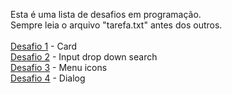 Esta é uma lista de desafios em programação.
<Br>
Sempre leia o arquivo "tarefa.txt" antes dos outros.
<br><br>
<a href='https://hatatori.github.io/desafios/1/example'>Desafio 1</a> - Card
<br>
<a href='https://hatatori.github.io/desafios/2/example'>Desafio 2</a> - Input drop down search
<br>
<a href='https://hatatori.github.io/desafios/3/example'>Desafio 3</a> - Menu icons
<br>
<a href='https://hatatori.github.io/desafios/4/example'>Desafio 4</a> - Dialog
